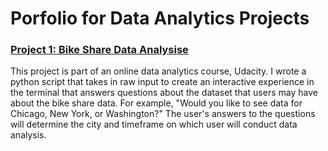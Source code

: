 # Porfolio for Data Analytics Projects

### [Project 1: Bike Share Data Analysise](https://github.com/SEJUNGJENN-C/project_portfolio/tree/BikeShare)

This project is part of an online data analytics course, Udacity. I wrote a python script that takes in raw input to create an interactive experience in the terminal that answers questions about the dataset that users may have about the bike share data. For example, "Would you like to see data for Chicago, New York, or Washington?" The user's answers to the questions will determine the city and timeframe on which user will conduct data analysis. 
